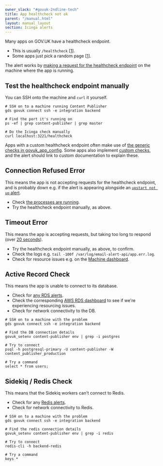 ```yaml
---
owner_slack: "#govuk-2ndline-tech"
title: App healthcheck not ok
parent: "/manual.html"
layout: manual_layout
section: Icinga alerts
---
```


Many apps on GOV.UK have a healthcheck endpoint.

- This is usually `/healthcheck` [[1](https://github.com/alphagov/govuk-puppet/blob/2693343ebc1aced7a7f94e8aba31fee8b05df8a5/modules/govuk/manifests/apps/email_alert_api.pp#L166)].
- Some apps just pick a random page [[1](https://github.com/alphagov/govuk-puppet/blob/2693343ebc1aced7a7f94e8aba31fee8b05df8a5/modules/govuk/manifests/apps/collections.pp#L51)].

The alert works by [making a request for the healthcheck endpoint](https://github.com/alphagov/govuk-puppet/blob/fab936cb82be7fad42636fcafca3718a8368ebfe/modules/icinga/files/usr/lib/nagios/plugins/check_json_healthcheck#L155) on the machine where the app is running.

## Test the healthcheck endpoint manually

You can SSH onto the machine and `curl` it yourself.

```
# SSH on to a machine running Content Publisher
gds govuk connect ssh -e integration backend

# Find the port it's running on
ps -ef | grep content-publisher | grep master

# Do the Icinga check manually
curl localhost:3221/healthcheck
```

Apps with a custom healthcheck endpoint often make use of [the generic checks in govuk_app_config](https://github.com/alphagov/govuk_app_config/blob/master/docs/healthchecks.md). Some apps also implement [custom checks](https://github.com/alphagov/content-publisher/blob/2a6e68e5161cde6f8ee4329deee9a242f6d04668/app/controllers/healthcheck_controller.rb#L8), and the alert should link to custom documentation to explain these.

## Connection Refused Error

This means the app is not accepting requests for the healthcheck endpoint, and is probably down e.g. if the alert is appearing alongside an [`upstart not up` alert](/manual/alerts/check-process-running.html).

- Check [the processes are running](check-process-running.html).
- Try the healthcheck endpoint manually, as above.

## Timeout Error

This means the app is accepting requests, but taking too long to respond (over [20 seconds](https://github.com/alphagov/govuk-puppet/blob/fab936cb82be7fad42636fcafca3718a8368ebfe/modules/icinga/files/usr/lib/nagios/plugins/check_json_healthcheck#L155)).

- Try the healthcheck endpoint manually, as above, to confirm.
- Check the logs e.g. `tail -100f /var/log/email-alert-api/app.err.log`.
- Check for resource issues e.g. on the [Machine dashboard][machine metrics].

## Active Record Check

This means the app is unable to connect to its database.

- Check for [any RDS alerts](/manual/govuk-in-aws.html#postgresql-and-mysql).
- Check the corresponding [AWS RDS dashboard][rds dash] to see if we're experiencing resourcing issues.
- Check for network connectivity to the DB.

```
# SSH on to a machine with the problem
gds govuk connect ssh -e integration backend

# Find the DB connection details
govuk_setenv content-publisher env | grep -i postgres

# Try to connect
psql -h postgresql-primary -U content-publisher -W content_publisher_production

# Try a command
select * from users;
```

## Sidekiq / Redis Check

This means that the Sidekiq workers can't connect to Redis.

- Check for any [Redis alerts](redis.html).
- Check for network connectivity to Redis.

```
# SSH on to a machine with the problem
gds govuk connect ssh -e integration backend

# Find the redis connection details
govuk_setenv content-publisher env | grep -i redis

# Try to connect
redis-cli -h backend-redis

# Try a command
keys *
```

[machine metrics]: https://grafana.blue.production.govuk.digital/dashboard/file/machine.json
[rds dash]: https://grafana.production.govuk.digital/dashboard/file/aws-rds.json?orgId=1&var-region=eu-west-1&from=now-3h&to=now
